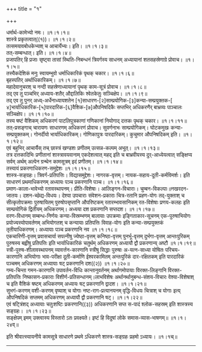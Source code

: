 +++
title = "१"

+++


धर्मार्थ-कामेभ्यो नमः।   ॥१।१।१॥  
शास्त्रे प्रकृतत्वात्((१))।   ॥१।१।२॥  
तत्समयावबोधकेभ्यश् च आचार्येभ्यः। इति।   ॥१।१।३॥  
तत्-सम्बन्धात्। इति।   ॥१।१।४॥  
प्रजापतिर् हि प्रजाः सृष्ट्वा तासां स्थिति-निबन्धनं त्रिवर्गस्य साधनम् अध्यायानां शतसहस्रेणाग्रे प्रोवाच।   ॥१।१।५॥  
तस्यैकदेशिकं मनुः स्वायम्भुवो धर्माधिकारिकं पृथक् चकार।   ॥१।१।६॥  
बृहस्पतिर् अर्थाधिकारिकम्।   ॥१।१।७॥  
महादेवानुचरश् च नन्दी सहस्रेणाध्यायानां पृथक् काम-सूत्रं प्रोवाच।   ॥१।१।८॥  
तद् एव तु पञ्चभिर् अध्याय-शतैर् औद्दालिकिः श्वेतकेतुः सञ्चिक्षेप।   ॥१।१।९॥  
तद् एव तु पुनर् अध्य्-अर्धेनाध्यायशतेन [१]साधारण-[२]साम्प्रयोगिक-[३]कन्या-सम्प्रयुक्तक-[ ४]भार्याधिकारिक-[५]पारदारिक-[६]वैशिक-[७]औपनिषदिकैः सप्तभिर् अधिकरणैर् बाभ्रव्यः पाञ्चालः सञ्चिक्षेप।   ॥१।१।१०॥  
तस्य षष्टं वैशिकम् अधिकरणं पाटलिपुत्रकाणां गणिकानां नियोगाद् दत्तकः पृथक् चकार।   ॥१।१।११॥  
तत्-प्रसङ्गाच् चारायणः साधारणम् अधिकरणं प्रोवाच। सुवर्णनाभः साम्प्रयोगिकम्। घोटकमुखः कन्या-सम्प्रयुक्तकम्। गोनर्दीयो भार्याधिकारिकम्। गोणिकापुत्रः पारदारिकम्। कुचुमार औपनिषदिकम् इति।   ॥१।१।१२॥  
एवं बहुभिर् आचार्यैस् तच् छास्त्रं खण्डशः प्रणीतम् उत्सन्न-कल्पम् अभूत्।   ॥१।१।१३॥  
तत्र दत्तकादिभिः प्रणीतानां शास्त्रावयवानाम् एकदेशत्वात् महद् इति च बाभ्रवीयस्य दुर्-आध्येयत्वात् सङ्क्षिप्य सर्वम् अर्थम् अल्पेन ग्रन्थेन कामसूत्रम् इदं प्रणीतम्।   ॥१।१।१४॥  
तस्यायं प्रकरणाधिकरण-समुद्देशः   ॥१।१।१५॥  
शास्त्र-सङ्ग्रहः। त्रिवर्ग-प्रतिपत्तिः। विद्यासमुद्देशः। नागरक-वृत्तम्। नायक-सहाय-दूती-कर्मविमर्शः। इति साधारणं प्रथमाधिकरणम् अध्यायः पञ्च प्रकरणानि पञ्च।   ॥१।१।१६॥  
प्रमाण-काला-भावेभ्यो रतावस्थापनम्। प्रीति-विशेषाः। आलिङ्गन-विचाराः। चुम्बन-विकल्पाः॥नखरदन-जातयः। दशन-च्छेद्य-विधयः। देश्या उपचाराः संवेशन-प्रकाराः चित्र-रतानि प्रहण-योगः तद्-युक्ताश् च सीत्कृतोपक्रमाः पुरुषायितम् पुरुषोपसृप्तानि औपरिष्टकम् रतारम्भावसानिकम् रत-विशेषाः प्रणय-कलहः इति साम्प्रयोगिकं द्वितीयम् अधिकरणम्। अध्यया दश प्रकरणानि सप्तदश।   ॥१।१।१७॥  
वरण-विधानम् सम्बन्ध-निर्णयः कन्या-विस्रम्भणम् बालायाः उपक्रमाः इङ्गिताकार-सूचनम् एक-पुरुषाभियोगः प्रयोज्यस्योपावर्तणम् अभियोगतश् च कन्यायाः प्रतिपत्तिः विवाह-योगः इति कन्या-सम्प्रयुक्तकं तृतीयाधिकरणम्। अध्यायाः पञ्च प्रकरणानि नव   ॥१।१।१८॥  
एकचारिणी-वृत्तम् प्रवासचार्या सपत्नीषु ज्येष्ठा-वृत्तम् कनिष्ठा-वृत्तम् पुनर्भू-वृत्तम् दुर्भगा-वृत्तम् आन्तःपुरिकम् पुरुषस्य बह्वीषु प्रतिपत्तिः इति भार्याधिकारिकं चतुर्थम् अधिकरणम् अध्यायौ द्वौ प्रकरणान्य् अष्टौ   ॥१।१।१९॥  
स्त्री-पुरुष-शीलावस्थापनम् व्यावर्त्तन-कारणानि स्त्रीषु सिद्धाः पुरुषाः अ-यत्न-साध्या योषितः परिचय-कारणानि अभियोगाः भाव-परीक्षा दूती-कर्माणि ईश्वरकामितम् अन्तःपुरिकं दार-रक्षितकम् इति पारदारिकं पञ्चमम् अधिकरणम् अध्यायाः षट् प्रकरणानि दश((२))   ॥१।१।२०॥  
गम्य-चिन्ता गमन-कारणानि उपावर्तन-विधिः कान्तानुवर्तनम् अर्थागमोपायाः विरक्त-लिङ्गानि विरक्त-प्रतिपत्तिः निष्कासन-प्रकाराः विशीर्ण-प्रतिसन्धानम्।लाभविशेषः अर्थानर्थानुबन्ध-संशय-विचारः वेश्या-विशेषाश् च इति वैशिकं षष्टम् अधिकरणम् अध्यायः षट् प्रकरणानि द्वादश।   ॥१।१।२१॥  
सुभगं-करणम् वशी-करणम् वृष्याश् च योगाः नष्ट-राग-प्रत्यानयनम् वृद्धि-विधयः चित्राश् च योगाः इत्य् औपनिषदिकं सप्तमम् अधिकरणम् अध्यायौ द्वौ प्रकरणानि षट्।   ॥१।१।२२॥  
एवं षट्त्रिंशद् अध्यायाः चतुःशष्टिः प्रकरणानि((३)) अधिकरणानि सप्त स-पादं श्लोक-सहस्रम् इति शास्त्रस्य सङ्ग्रहः।   ॥१।१।२३॥  
सङ्क्षेपम् इमम् उक्त्वास्य विस्तारो ऽतः प्रवक्ष्यते। इष्टं हि विदुषां लोके समास-व्यास-भाषणम्॥ ॥१।१।२४व्॥  

इति श्रीवात्स्यायनीये कामसूत्रे साधारणे प्रथमे ऽधिकरणे शास्त्र-सङ्ग्रहः प्रहमो ऽध्यायः। ॥१।१च्॥  


**************************************************************************  